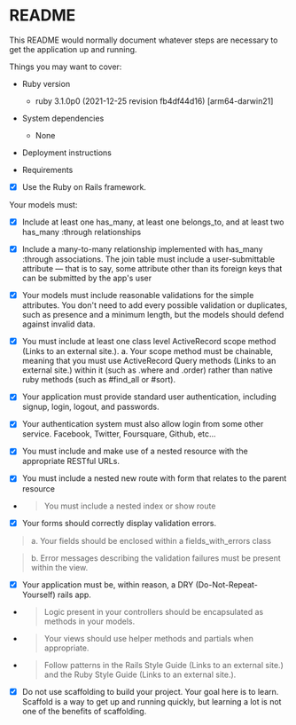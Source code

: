 # README

This README would normally document whatever steps are necessary to get the
application up and running.

Things you may want to cover:

* Ruby version
  - ruby 3.1.0p0 (2021-12-25 revision fb4df44d16) [arm64-darwin21]
* System dependencies
  - None
* Deployment instructions

* Requirements
- [x] Use the Ruby on Rails framework.

Your models must:

- [x] Include at least one has_many, at least one belongs_to, and at least two has_many :through relationships

- [x] Include a many-to-many relationship implemented with has_many :through associations. The join table must include a user-submittable attribute — that is to say, some attribute other than its foreign keys that can be submitted by the app's user

- [x]  Your models must include reasonable validations for the simple attributes. You don't need to add every  possible validation or duplicates, such as presence and a minimum length, but the models should defend   against invalid data.

- [x]  You must include at least one class level ActiveRecord scope method (Links to an external site.). a.  Your scope method must be chainable, meaning that you must use ActiveRecord Query methods (Links to an   external site.) within it (such as .where and .order) rather than native ruby methods (such as #find_all  or #sort).

- [x]  Your application must provide standard user authentication, including signup, login, logout, and  passwords.

- [x]  Your authentication system must also allow login from some other service. Facebook, Twitter, Foursquare,  Github, etc...

- [x]  You must include and make use of a nested resource with the appropriate RESTful URLs.

- [x]   You must include a nested new route with form that relates to the parent resource

- > You must include a nested index or show route

- [x]  Your forms should correctly display validation errors.

  >  a. Your fields should be enclosed within a fields_with_errors class

  >  b. Error messages describing the validation failures must be present within the view.

- [x]  Your application must be, within reason, a DRY (Do-Not-Repeat-Yourself) rails app.

- >   Logic present in your controllers should be encapsulated as methods in your models.

- >   Your views should use helper methods and partials when appropriate.

- >   Follow patterns in the Rails Style Guide (Links to an external site.) and the Ruby Style Guide (Links   to an external site.).

- [x]  Do not use scaffolding to build your project. Your goal here is to learn. Scaffold is a way to get up   and running quickly, but learning a lot is not one of the benefits of scaffolding.
